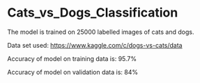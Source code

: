 # Cats_vs_Dogs_Classification
The model is trained on 25000 labelled images of cats and dogs.

Data set used: https://www.kaggle.com/c/dogs-vs-cats/data

Accuracy of model on training data is: 95.7%

Accuracy of model on validation data is: 84%

